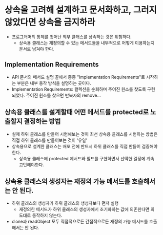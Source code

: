# 상속을 고려해 설계하고 문서화하고, 그러지 않았다면 상속을 금지하라
- 프로그래머의 통제를 벗어난 외부 클래스를 상속하는 것은 위험하다.
  + 상속용 클래스는 재정의할 수 있는 메서드들을 내부적으로 어떻게 이용하는지 문서로 남겨야 한다. 

## Implementation Requirements
- API 문서의 메서드 설명 끝에서 종종 "Implementation Requirements"로 시작하는 부분은 내부 동작 방식을 설명하는 곳이다.
- Implementation Requirements: 컬렉션을 순회하며 주어진 원소를 찾도록 구현되었다. 주어진 원소를 찾으면 반복자의 remove...

## 상속용 클래스를 설계할때 어떤 메서드를 protected로 노출할지 결정하는 방법
- 실제 하위 클래스를 만들어 시험해보는 것이 최선 상속용 클래스를 시험하는 방법은 직접 하위 클래스를 만들어보는 것이 '유일'
- 상속용으로 설계한 클래스는 배포 전에 반드시 하위 클래스를 직접 만들어 검증해야 한다.
  + 상속용 클래스에 protected 메서드와 필드를 구현하면서 선택한 결정에 계속 고민해야한다.

## 상속용 클래스의 생성자는 재정의 가능 메서드를 호출해서는 안 된다.
- 하위 클래스의 생성자가 하위 클래스의 생성자보다 먼저 실행
  + 재정의한 메서드가 하위 클래스의 생성자에서 초기화하는 값에 의존한다면 의도대로 동작하지 않는다.
- clone과 readObject 모두 직접적으로든 간접적으로든 재정의 가능 메서드를 호출해서는 안 된다.